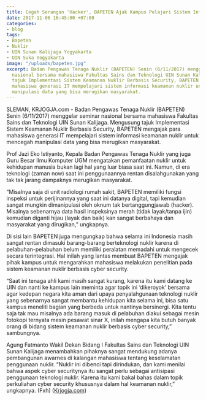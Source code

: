 ```yaml
---
title: Cegah Serangan 'Hacker', BAPETEN Ajak Kampus Pelajari Sistem Informasi Nuklir
date: 2017-11-06 16:45:00 +07:00
categories:
- blog
tags:
- Bapeten
- Nuklir
- UIN Sunan Kalijaga Yogyakarta
- UIN Suka Yogyakarta
image: "/uploads/bapeten.jpg"
excerpt: Badan Pengawas Tenaga Nuklir (BAPETEN) Senin (6/11/2017) menggelar seminar
  nasional bersama mahasiswa Fakultas Sains dan Teknologi UIN Sunan Kalijaga. Mengusung
  tajuk Implementasi Sistem Keamanan Nuklir Berbasis Security, BAPETEN mengajak para
  mahasiswa generasi IT mempelajari sistem informasi keamanan nuklir untuk mencegah
  manipulasi data yang bisa merugikan masyarakat.
---
```


SLEMAN, KRJOGJA.com - Badan Pengawas Tenaga Nuklir (BAPETEN) Senin (6/11/2017) menggelar seminar nasional bersama mahasiswa Fakultas Sains dan Teknologi UIN Sunan Kalijaga. Mengusung tajuk Implementasi Sistem Keamanan Nuklir Berbasis Security, BAPETEN mengajak para mahasiswa generasi IT mempelajari sistem informasi keamanan nuklir untuk mencegah manipulasi data yang bisa merugikan masyarakat.

Prof Jazi Eko Istiyanto, Kepala Badan Pengawas Tenaga Nuklir yang juga Guru Besar Ilmu Komputer UGM mengatakan pemanfaatan nuklir untuk kehidupan manusia bukan lagi hal yang luar biasa saat ini. Namun, di era teknologi (zaman now) saat ini penggunaannya rentan disalahgunakan yang tak tak jarang dampaknya merugikan masyarakat.

“Misalnya saja di unit radiologi rumah sakit, BAPETEN memiliki fungsi inspeksi untuk perijinannya yang saat ini datanya digital, tapi kemudian sangat mungkin dimanipulasi oleh oknum tak bertanggungjawab (hacker). Misalnya sebenarnya data hasil inspeksinya merah (tidak layak/tanpa ijin) kemudian diganti hijau (layak dan baik) kan sangat berbahaya dan masyarakat yang dirugikan,” ungkapnya.

Di sisi lain BAPETEN juga mengungkap bahwa selama ini Indonesia masih sangat rentan dimasuki barang-barang berteknologi nuklir karena di pelabuhan-pelabuhan belum memiliki peralatan memadahi untuk mengecek secara terintegrasi. Hal inilah yang lantas membuat BAPETEN mengajak pihak kampus untuk mengarahkan mahasiswa melakukan penelitian pada sistem keamanan nuklir berbasis cyber security.

“Saat ini tenaga ahli kami masih sangat kurang, karena itu kami datang ke UIN dan nanti ke kampus lain meminta agar topik ini ‘dikeroyok’ bersama agar kedepan negara kita aman dari upaya penyalahgunaan teknologi nuklir yang sebenarnya sangat membantu kehidupan kita selama ini, bisa satu kampus meneliti bagian yang berbeda untuk nantinya bersinergi. Kita tentu saja tak mau misalnya ada barang masuk di pelabuhan diakui sebagai mesin fotokopi ternyata mesin pesawat sinar X, inilah mengapa kita butuh banyak orang di bidang sistem keamanan nuklir berbasis cyber security,” sambungnya.

Agung Fatmanto Wakil Dekan Bidang I Fakultas Sains dan Teknologi UIN Sunan Kalijaga menambahkan pihaknya sangat mendukung adanya pembangunan awarnes di kalangan mahasiswa tentang keselamatan penggunaan nuklir. “Nuklir ini dibenci tapi dirindukan, dan kami menilai bahwa aspek cyber securitynya itu sangat perlu sebagai antisipasi penggunaan teknologi nuklir. Karena itu kami bakal bahas dalam topik perkuliahan cyber security khususnya dalam hal keamanan nuklir,” ungkapnya. (Fxh) ([Krjogja.com](http://krjogja.com/web/news/read/48750/Cegah_Serangan_Hacker_BAPETEN_Ajak_Kampus_Pelajari_Sistem_Informasi_Nuklir))